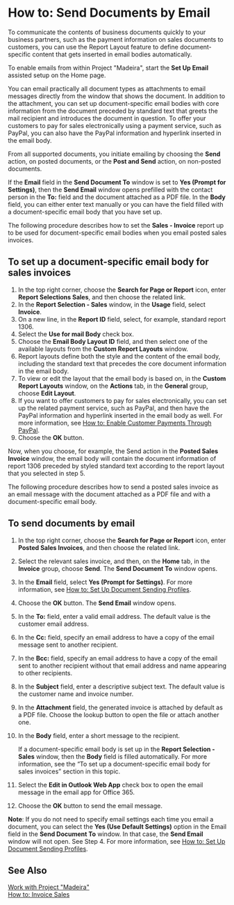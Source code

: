 <properties
                pageTitle="How to: Send Documents by Email| Project “Madeira”"
                description="How to: Send Documents by Email"
                services="project-madeira"
                documentationCenter=""
                authors="SorenGP"
/>
<tags
    ms.service="project-madeira"
    ms.topic="article"
    ms.author="SorenGP" />

# How to: Send Documents by Email
To communicate the contents of business documents quickly to your business partners, such as the payment information on sales documents to customers, you can use the Report Layout feature to define document-specific content that gets inserted in email bodies automatically.

To enable emails from within Project "Madeira", start the **Set Up Email** assisted setup on the Home page.

You can email practically all document types as attachments to email messages directly from the window that shows the document. In addition to the attachment, you can set up document-specific email bodies with core information from the document preceded by standard text that greets the mail recipient and introduces the document in question. To offer your customers to pay for sales electronically using a payment service, such as PayPal, you can also have the PayPal information and hyperlink inserted in the email body.

From all supported documents, you initiate emailing by choosing the **Send** action, on posted documents, or the **Post and Send** action, on non-posted documents.

If the **Email** field in the **Send Document To** window is set to **Yes (Prompt for Settings)**, then the **Send Email** window opens prefilled with the contact person in the **To:** field and the document attached as a PDF file. In the **Body** field, you can either enter text manually or you can have the field filled with a document-specific email body that you have set up.

The following procedure describes how to set the **Sales - Invoice** report up to be used for document-specific email bodies when you email posted sales invoices.

## To set up a document-specific email body for sales invoices
1. In the top right corner, choose the **Search for Page or Report** icon, enter **Report Selections Sales**, and then choose the related link.
2. In the **Report Selection - Sales** window, in the **Usage** field, select **Invoice**.
3. On a new line, in the **Report ID** field, select, for example, standard report 1306.
4. Select the **Use for mail Body** check box.
5. Choose the **Email Body Layout ID** field, and then select one of the available layouts from the **Custom Report Layouts** window.
6. Report layouts define both the style and the content of the email body, including the standard text that precedes the core document information in the email body.
7. To view or edit the layout that the email body is based on, in the **Custom Report Layouts** window, on the **Actions** tab, in the **General** group, choose **Edit Layout**.
8. If you want to offer customers to pay for sales electronically, you can set up the related payment service, such as PayPal, and then have the PayPal information and hyperlink inserted in the email body as well. For more information, see [How to: Enable Customer Payments Through PayPal](sales-how-enable-customer-payments-paypal.md).
9. Choose the **OK** button.

Now, when you choose, for example, the Send action in the **Posted Sales Invoice** window, the email body will contain the document information of report 1306 preceded by styled standard text according to the report layout that you selected in step 5.

The following procedure describes how to send a posted sales invoice as an email message with the document attached as a PDF file and with a document-specific email body.
## To send documents by email
1. In the top right corner, choose the **Search for Page or Report** icon, enter **Posted Sales Invoices**, and then choose the related link.
2. Select the relevant sales invoice, and then, on the **Home** tab, in the **Invoice** group, choose **Send**. The **Send Document To** window opens.
3. In the **Email** field, select **Yes (Prompt for Settings)**. For more information, see [How to: Set Up Document Sending Profiles](sales-how-setup-document-send-profiles.md).
4. Choose the **OK** button. The **Send Email** window opens.
5. In the **To:** field, enter a valid email address. The default value is the customer email address.
6. In the **Cc:** field, specify an email address to have a copy of the email message sent to another recipient.
7. In the **Bcc:** field, specify an email address to have a copy of the email sent to another recipient without that email address and name appearing to other recipients.
8. In the **Subject** field, enter a descriptive subject text. The default value is the customer name and invoice number.
9. In the **Attachment** field, the generated invoice is attached by default as a PDF file. Choose the lookup button to open the file or attach another one.
10. In the **Body** field, enter a short message to the recipient.

    If a document-specific email body is set up in the **Report Selection - Sales** window, then the **Body** field is filled automatically. For more information, see the “To set up a document-specific email body for sales invoices” section in this topic.
11. Select the **Edit in Outlook Web App** check box to open the email message in the email app for Office 365.
12. Choose the **OK** button to send the email message.

**Note**: If you do not need to specify email settings each time you email a document, you can select the **Yes (Use Default Settings)** option in the Email field in the **Send Document To** window. In that case, the **Send Email** window will not open. See Step 4. For more information, see [How to: Set Up Document Sending Profiles](sales-how-setup-document-send-profiles.md).

## See Also  
[Work with Project "Madeira"](ui-work-product.md)  
[How to: Invoice Sales](sales-how-invoice-sales.md)
